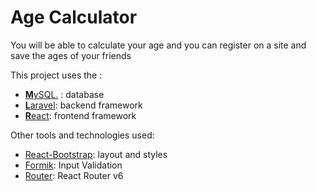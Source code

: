 # Age Calculator

You will be able to calculate your age and you can register on a site and save the ages of your friends

This project uses the :

- [**M**ySQL.](https://www.mysql.com/) : database
- [**L**aravel](https://laravel.com/): backend framework
- [**R**eact](https://en.reactjs.org/): frontend framework

Other tools and technologies used:

- [React-Bootstrap](https://react-bootstrap.github.io/): layout and styles
- [Formik](https://formik.org/): Input Validation
- [Router](https://reactrouter.com/): React Router v6
